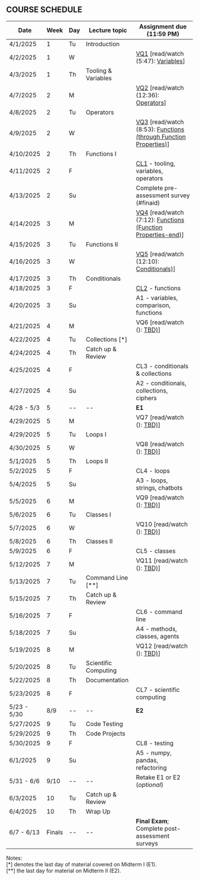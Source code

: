 ## COURSE SCHEDULE

| Date      | Week   | Day | Lecture topic          | Assignment due  (11:59 PM)              |                        
| --------- | ------ | --- | ---------------------- | --------------------------------------- | 
| 4/1/2025  | 1      | Tu  | Introduction           |                                         |                            
| 4/2/2025  | 1      | W   |                        | [VQ1](https://us.prairielearn.com/pl/course_instance/161488/assessment/2528751) [read/watch (5:47): [Variables](https://shanellis.github.io/pythonbook/content/03-basics/variables.html)]  |                            
| 4/3/2025  | 1      | Th  | Tooling & Variables    |                                         |                            
| 4/7/2025  | 2      | M   |                        | [VQ2](https://us.prairielearn.com/pl/course_instance/161488/assessment/2528861) [read/watch (12:36): [Operators](https://shanellis.github.io/pythonbook/content/03-basics/operators.html)] |              
| 4/8/2025  | 2      | Tu  | Operators              |                                         |                           
| 4/9/2025  | 2      | W   |                        | [VQ3](https://us.prairielearn.com/pl/course_instance/161488/assessment/2531414) [read/watch (8:53): [Functions (through Function Properties)](https://shanellis.github.io/pythonbook/content/04-functions/functions.html)] |              
| 4/10/2025 | 2      | Th  | Functions I            |                                         |                            
| 4/11/2025 | 2      | F   |                        | [CL1](https://us.prairielearn.com/pl/course_instance/161488/assessment/2529406) - tooling, variables, operators     |                            
| 4/13/2025 | 2      | Su  |                        | Complete pre-assessment survey (#finaid)|                            
| 4/14/2025 | 3      | M   |                        | [VQ4](https://us.prairielearn.com/pl/course_instance/161488/assessment/2534153) [read/watch (7:12): [Functions (Function Properties-end)](https://shanellis.github.io/pythonbook/content/04-functions/functions.html#function-properties)] |              
| 4/15/2025 | 3      | Tu  | Functions II           |                                         |                            
| 4/16/2025 | 3      | W   |                        | [VQ5](https://us.prairielearn.com/pl/course_instance/161488/assessment/2535540) [read/watch (12:10): [Conditionals)](https://shanellis.github.io/pythonbook/content/03-basics/conditionals.html)] |              
| 4/17/2025 | 3      | Th  | Conditionals           |                                         |                            
| 4/18/2025 | 3      | F   |                        | [CL2](https://us.prairielearn.com/pl/course_instance/161488/assessment/2534186) - functions           |
| 4/20/2025 | 3      | Su  |                        | A1 - variables, comparison, functions   |                            
| 4/21/2025 | 4      | M   |                        | VQ6 [read/watch (): [TBD)]()] |              
| 4/22/2025 | 4      | Tu  | Collections  [*]       |                                         |
| 4/24/2025 | 4      | Th  | Catch up & Review      |                                         |                            
| 4/25/2025 | 4      | F   |                        | CL3 - conditionals & collections        |                            
| 4/27/2025 | 4      | Su  |                        | A2 - conditionals, collections, ciphers |                            
| 4/28 - 5/3 | 5     | --  | \--                    | **E1**                                  | 
| 4/29/2025 | 5      | M   |                        | VQ7 [read/watch (): [TBD)]()] |              
| 4/29/2025 | 5      | Tu  | Loops I                |                                         | 
| 4/30/2025 | 5      | W   |                        | VQ8 [read/watch (): [TBD)]()] |              
| 5/1/2025  | 5      | Th  | Loops II               |                                         |                            
| 5/2/2025  | 5      | F   |                        | CL4 - loops                             |                            
| 5/4/2025  | 5      | Su  |                        | A3 - loops, strings, chatbots           |                            
| 5/5/2025  | 6      | M   |                        | VQ9 [read/watch (): [TBD)]()] |              
| 5/6/2025  | 6      | Tu  | Classes I              |                                         |                            
| 5/7/2025  | 6      | W   |                        | VQ10 [read/watch (): [TBD)]()] |              
| 5/8/2025  | 6      | Th  | Classes II             |                                         |                            
| 5/9/2025  | 6      | F   |                        | CL5 - classes                           |                            
| 5/12/2025 | 7      | M   |                        | VQ11 [read/watch (): [TBD)]()] |              
| 5/13/2025 | 7      | Tu  | Command Line [**]      |                                         |                            
| 5/15/2025 | 7      | Th  | Catch up & Review      |                                         |                            
| 5/16/2025 | 7      | F   |                        | CL6 - command line                      |                            
| 5/18/2025 | 7      | Su  |                        | A4 - methods, classes, agents           |                            
| 5/19/2025 | 8      | M   |                        | VQ12 [read/watch (): [TBD)]()] |              
| 5/20/2025 | 8      | Tu  | Scientific Computing   |                                         |      
| 5/22/2025 | 8      | Th  | Documentation          |                                         |                            
| 5/23/2025 | 8      | F   |                        | CL7 - scientific computing              |                            
| 5/23 - 5/30 | 8/9  | --  | \--                    | **E2**                                  | 
| 5/27/2025 | 9      | Tu  | Code Testing           |                                         | 
| 5/29/2025 | 9      | Th  | Code Projects          |                                         |                              
| 5/30/2025 | 9      | F   |                        | CL8 - testing                           |                       
| 6/1/2025  | 9      | Su  |                        | A5 - numpy, pandas, refactoring         |                            
| 5/31 - 6/6| 9/10   | --  | \--                    | Retake E1 or E2 (*optional*)                 | 
| 6/3/2025  | 10     | Tu  | Catch up & Review      |                                         |                           
| 6/4/2025  | 10     | Th  | Wrap Up                |                                         | 
| 6/7 - 6/13 | Finals | --  | \--                   | **Final Exam**; Complete post-assessment surveys | 


Notes:  
[\*] denotes the last day of material covered on Midterm I (E1).  
[\*\*] the last day for material on Midterm II (E2).